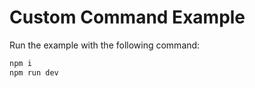 # Custom Command Example

Run the example with the following command:

```bash
npm i 
npm run dev
```
